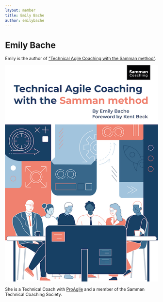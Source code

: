 ```yaml
---
layout: member
title: Emily Bache
author: emilybache
---
```


# Emily Bache

Emily is the author of ["Technical Agile Coaching with the Samman method"](https://leanpub.com/techagilecoach).

[![Technical Agile Coaching with the Samman Method](/assets/images/title_page.png#book_cover)](https://leanpub.com/techagilecoach)

She is a Technical Coach with [ProAgile](http://proagile.eu) and a member of the Samman Technical Coaching Society.
